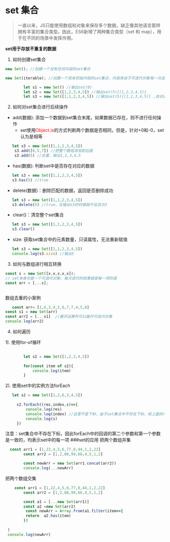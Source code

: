 # set 集合

> 一直以来，JS只能使用数组和对象来保存多个数据，缺乏像其他语言那样拥有丰富的集合类型。因此，ES6新增了两种集合类型（set 和 map），用于在不同的场景中发挥作用。

**set用于存放不重复的数据**

1. 如何创建set集合

```js
new Set(); //创建一个没有任何内容的set集合

new Set(iterable); //创建一个具有初始内容的set集合，内容来自于可迭代对象每一次迭代的结果

        let s1 = new Set() //输出set(0)
        let s2 = new Set([1,2,3,4,5]) //输出set(5){(1,2,3,4,5)}
        let s3 = new Set([1,1,2,3,4,5]) //输出set(5){(1,2,3,4,5)} ,自动去重

```

2. 如何对set集合进行后续操作

- add(数据): 添加一个数据到set集合末尾，如果数据已存在，则不进行任何操作
  - set使用<font color=red>Object.is</font>的方式判断两个数据是否相同，但是，针对+0和-0，set认为是相等
```js
   let s3 = new Set([1,1,2,3,4,5]) 
    s3.add([6,5,7]) //把整个数组添加到后面
    s3.add(5) //去重，输出1,2,3,4,5
```

- has(数据): 判断set中是否存在对应的数据
```js
   let s3 = new Set([1,1,2,3,4,5]) 
   s3.has(5) //true
```
- delete(数据)：删除匹配的数据，返回是否删除成功
```js
   let s3 = new Set([1,1,2,3,4,5]) 
   s3.delete(5) //true，在输出s3的时候就不会显示3
```

- clear()：清空整个set集合
```js
   let s3 = new Set([1,1,2,3,4,5]) 
   s3.clear() 
```
- size: 获取set集合中的元素数量，只读属性，无法重新赋值
```js
   let s3 = new Set([1,1,2,3,4,5]) 
   console.log(s3.size) //输出5
```

3. 如何与数组进行相互转换

```js
const s = new Set([x,x,x,x,x]);
// set本身也是一个可迭代对象，每次迭代的结果就是每一项的值
const arr = [...s];



```
数组去重的小案例
```js
   const arr= [1,6,3,4,5,6,7,7,4,5,6]
const s1 = new Set(arr)
const arr2 = [...s1]  //展开运算符可以展开可迭代对象
console.log(arr2) 
```

4. 如何遍历

1). 使用for-of循环
```js
     
        let s2 = new Set([1,2,3,4,5]) 
 
        for(const item of s2){
            console.log(item)
        }
```
2). 使用set中的实例方法forEach
```js
   let s2 = new Set([1,2,6,3,4,5]) 
 
     s2.forEach((res,index,s)=>{
         console.log(res)
         console.log(index) //这里不是下标，由于set集合中不存在下标，和上面的res输出一样
         console.log(s)
     })
```

注意：set集合中不存在下标，因此forEach中的回调的第二个参数和第一个参数是一致的，均表示set中的每一项
###set的应用
把两个数组并集
```js
  const arr1 = [1,22,4,5,6,77,8,44,1,2,22]
        const arr2 = [1,2,88,99,66,4,5,1,2]

        const newArr = new Set(arr1.concat(arr2))
        console.log(...newArr)

```
把两个数组交集
```js
    const arr1 = [1,22,4,5,6,77,8,44,1,2,22]
        const arr2 = [1,2,88,99,66,4,5,1,2]

        const a1 = [...new Set(arr1)]
        const a2 =new Set(arr2)
         const newArr = Array.from(a1.filter(item=>{
         return  a2.has(item)
        })
        
 ) 
 console.log(newArr)
 ```


